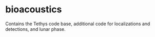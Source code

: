# bioacoustics

Contains the Tethys code base, additional code for localizations and detections, and lunar phase.
